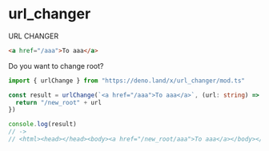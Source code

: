 # url_changer
URL CHANGER

```html
<a href="/aaa">To aaa</a>
```
Do you want to change root?
```ts
import { urlChange } from "https://deno.land/x/url_changer/mod.ts"

const result = urlChange(`<a href="/aaa">To aaa</a>`, (url: string) => {
  return "/new_root" + url
})

console.log(result)
// -> 
// <html><head></head><body><a href="/new_root/aaa">To aaa</a></body></html>
